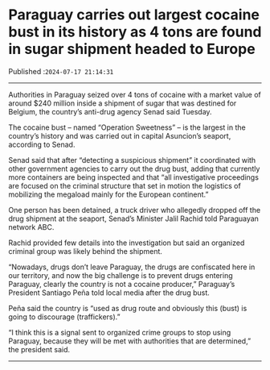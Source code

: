 # Paraguay carries out largest cocaine bust in its history as 4 tons are found in sugar shipment headed to Europe

Published :`2024-07-17 21:14:31`

---

Authorities in Paraguay seized over 4 tons of cocaine with a market value of around $240 million inside a shipment of sugar that was destined for Belgium, the country’s anti-drug agency Senad said Tuesday.

The cocaine bust – named “Operation Sweetness” – is the largest in the country’s history and was carried out in capital Asuncion’s seaport, according to Senad.

Senad said that after “detecting a suspicious shipment” it coordinated with other government agencies to carry out the drug bust, adding that currently more containers are being inspected and that “all investigative proceedings are focused on the criminal structure that set in motion the logistics of mobilizing the megaload mainly for the European continent.”

One person has been detained, a truck driver who allegedly dropped off the drug shipment at the seaport, Senad’s Minister Jalil Rachid told Paraguayan network ABC.

Rachid provided few details into the investigation but said an organized criminal group was likely behind the shipment.

“Nowadays, drugs don’t leave Paraguay, the drugs are confiscated here in our territory, and now the big challenge is to prevent drugs entering Paraguay, clearly the country is not a cocaine producer,” Paraguay’s President Santiago Peña told local media after the drug bust.

Peña said the country is “used as drug route and obviously this (bust) is going to discourage (traffickers).”

“I think this is a signal sent to organized crime groups to stop using Paraguay, because they will be met with authorities that are determined,” the president said.

---

